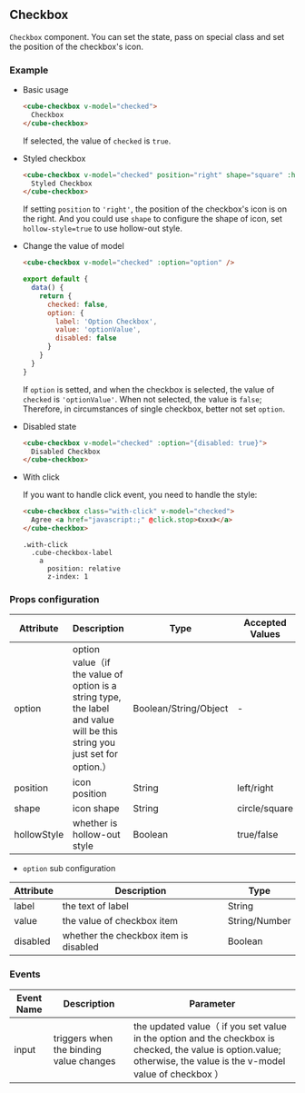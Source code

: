 ## Checkbox

`Checkbox` component. You can set the state, pass on special class and set the position of the checkbox's icon.

### Example

- Basic usage

  ```html
  <cube-checkbox v-model="checked">
    Checkbox
  </cube-checkbox>
  ```

  If selected, the value of `checked` is `true`.

- Styled checkbox

  ```html
  <cube-checkbox v-model="checked" position="right" shape="square" :hollow-style="true">
    Styled Checkbox
  </cube-checkbox>
  ```

  If setting `position` to `'right'`, the position of the checkbox's icon is on the right. And you could use `shape` to configure the shape of icon,  set `hollow-style=true` to use hollow-out style.

- Change the value of model

  ```html
  <cube-checkbox v-model="checked" :option="option" />
  ```
  ```js
  export default {
    data() {
      return {
        checked: false,
        option: {
          label: 'Option Checkbox',
          value: 'optionValue',
          disabled: false
        }
      }
    }
  }
  ```

  If `option` is setted, and when the checkbox is selected, the value of `checked` is `'optionValue'`. When not selected, the value is `false`; Therefore, in circumstances of single checkbox, better not set `option`.

- Disabled state

  ```html
  <cube-checkbox v-model="checked" :option="{disabled: true}">
    Disabled Checkbox
  </cube-checkbox>
  ```

- With click

  If you want to handle click event, you need to handle the style:

  ```html
  <cube-checkbox class="with-click" v-model="checked">
    Agree <a href="javascript:;" @click.stop>《xxx》</a>
  </cube-checkbox>
  ```
  ```styl
  .with-click
    .cube-checkbox-label
      a
        position: relative
        z-index: 1
  ```

### Props configuration

| Attribute | Description | Type | Accepted Values | Default |
| - | - | - | - | - |
| option | option value（if the value of option is a string type, the label and value will be this string you just set for option.） | Boolean/String/Object | - | - |
| position | icon position | String | left/right | left |
| shape | icon shape | String | circle/square | circle |
| hollowStyle | whether is hollow-out style | Boolean | true/false | false |

* `option` sub configuration

| Attribute | Description | Type  |
| - | - | - |
| label | the text of label | String |
| value | the value of checkbox item | String/Number |
| disabled | whether the checkbox item is disabled | Boolean |

### Events

| Event Name | Description | Parameter |
| - | - | - |
| input | triggers when the binding value changes | the updated value（ if you set value in the option and the checkbox is checked, the value is option.value; otherwise, the value is the v-model value of checkbox ）|
